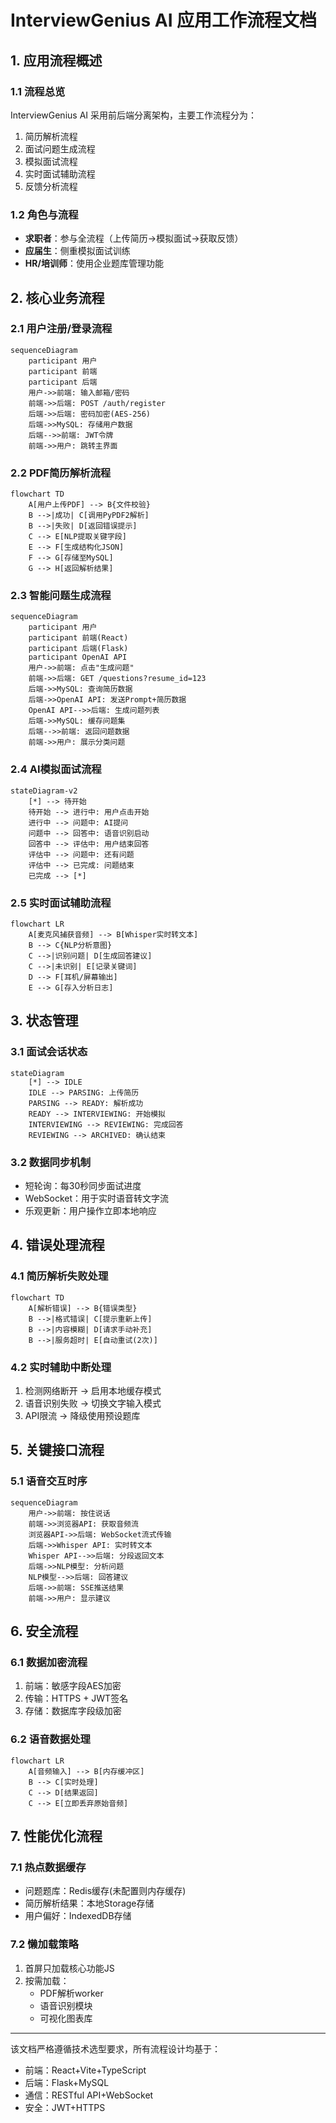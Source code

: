 # InterviewGenius AI 应用工作流程文档

## 1. 应用流程概述

### 1.1 流程总览
InterviewGenius AI 采用前后端分离架构，主要工作流程分为：
1. 简历解析流程
2. 面试问题生成流程
3. 模拟面试流程
4. 实时面试辅助流程
5. 反馈分析流程

### 1.2 角色与流程
- **求职者**：参与全流程（上传简历→模拟面试→获取反馈）
- **应届生**：侧重模拟面试训练
- **HR/培训师**：使用企业题库管理功能

## 2. 核心业务流程

### 2.1 用户注册/登录流程
```mermaid
sequenceDiagram
    participant 用户
    participant 前端
    participant 后端
    用户->>前端: 输入邮箱/密码
    前端->>后端: POST /auth/register
    后端->>后端: 密码加密(AES-256)
    后端->>MySQL: 存储用户数据
    后端-->>前端: JWT令牌
    前端->>用户: 跳转主界面
```

### 2.2 PDF简历解析流程
```mermaid
flowchart TD
    A[用户上传PDF] --> B{文件校验}
    B -->|成功| C[调用PyPDF2解析]
    B -->|失败| D[返回错误提示]
    C --> E[NLP提取关键字段]
    E --> F[生成结构化JSON]
    F --> G[存储至MySQL]
    G --> H[返回解析结果]
```

### 2.3 智能问题生成流程
```mermaid
sequenceDiagram
    participant 用户
    participant 前端(React)
    participant 后端(Flask)
    participant OpenAI API
    用户->>前端: 点击"生成问题"
    前端->>后端: GET /questions?resume_id=123
    后端->>MySQL: 查询简历数据
    后端->>OpenAI API: 发送Prompt+简历数据
    OpenAI API-->>后端: 生成问题列表
    后端->>MySQL: 缓存问题集
    后端-->>前端: 返回问题数据
    前端->>用户: 展示分类问题
```

### 2.4 AI模拟面试流程
```mermaid
stateDiagram-v2
    [*] --> 待开始
    待开始 --> 进行中: 用户点击开始
    进行中 --> 问题中: AI提问
    问题中 --> 回答中: 语音识别启动
    回答中 --> 评估中: 用户结束回答
    评估中 --> 问题中: 还有问题
    评估中 --> 已完成: 问题结束
    已完成 --> [*]
```

### 2.5 实时面试辅助流程
```mermaid
flowchart LR
    A[麦克风捕获音频] --> B[Whisper实时转文本]
    B --> C{NLP分析意图}
    C -->|识别问题| D[生成回答建议]
    C -->|未识别| E[记录关键词]
    D --> F[耳机/屏幕输出]
    E --> G[存入分析日志]
```

## 3. 状态管理

### 3.1 面试会话状态
```mermaid
stateDiagram
    [*] --> IDLE
    IDLE --> PARSING: 上传简历
    PARSING --> READY: 解析成功
    READY --> INTERVIEWING: 开始模拟
    INTERVIEWING --> REVIEWING: 完成回答
    REVIEWING --> ARCHIVED: 确认结束
```

### 3.2 数据同步机制
- 短轮询：每30秒同步面试进度
- WebSocket：用于实时语音转文字流
- 乐观更新：用户操作立即本地响应

## 4. 错误处理流程

### 4.1 简历解析失败处理
```mermaid
flowchart TD
    A[解析错误] --> B{错误类型}
    B -->|格式错误| C[提示重新上传]
    B -->|内容模糊| D[请求手动补充]
    B -->|服务超时| E[自动重试(2次)]
```

### 4.2 实时辅助中断处理
1. 检测网络断开 → 启用本地缓存模式
2. 语音识别失败 → 切换文字输入模式
3. API限流 → 降级使用预设题库

## 5. 关键接口流程

### 5.1 语音交互时序
```mermaid
sequenceDiagram
    用户->>前端: 按住说话
    前端->>浏览器API: 获取音频流
    浏览器API->>后端: WebSocket流式传输
    后端->>Whisper API: 实时转文本
    Whisper API-->>后端: 分段返回文本
    后端->>NLP模型: 分析问题
    NLP模型-->>后端: 回答建议
    后端->>前端: SSE推送结果
    前端->>用户: 显示建议
```

## 6. 安全流程

### 6.1 数据加密流程
1. 前端：敏感字段AES加密
2. 传输：HTTPS + JWT签名
3. 存储：数据库字段级加密

### 6.2 语音数据处理
```mermaid
flowchart LR
    A[音频输入] --> B[内存缓冲区]
    B --> C[实时处理]
    C --> D[结果返回]
    C --> E[立即丢弃原始音频]
```

## 7. 性能优化流程

### 7.1 热点数据缓存
- 问题题库：Redis缓存(未配置则内存缓存)
- 简历解析结果：本地Storage存储
- 用户偏好：IndexedDB存储

### 7.2 懒加载策略
1. 首屏只加载核心功能JS
2. 按需加载：
   - PDF解析worker
   - 语音识别模块
   - 可视化图表库

---

该文档严格遵循技术选型要求，所有流程设计均基于：
- 前端：React+Vite+TypeScript
- 后端：Flask+MySQL
- 通信：RESTful API+WebSocket
- 安全：JWT+HTTPS